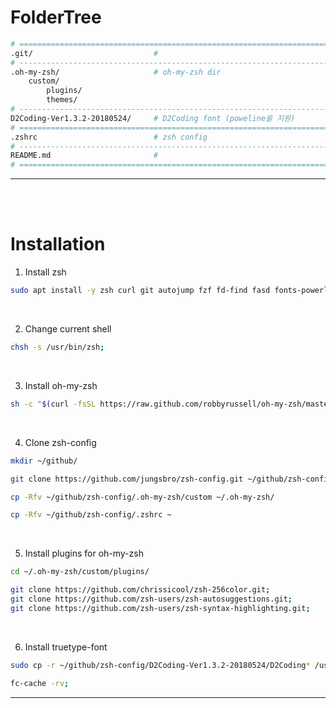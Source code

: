 # **FolderTree**
```bash
# ==============================================================================
.git/                           #
# ------------------------------------------------------------------------------
.oh-my-zsh/                     # oh-my-zsh dir
    custom/
        plugins/
        themes/
# ------------------------------------------------------------------------------
D2Coding-Ver1.3.2-20180524/     # D2Coding font (poweline을 지원)
# ==============================================================================
.zshrc                          # zsh config
# ------------------------------------------------------------------------------
README.md                       #
# ==============================================================================
```
---
<br><br>


# **Installation**
1. Install zsh
```bash
sudo apt install -y zsh curl git autojump fzf fd-find fasd fonts-powerline;
```
<br>

2. Change current shell
```bash
chsh -s /usr/bin/zsh;
```
<br>

3. Install oh-my-zsh
```bash
sh -c "$(curl -fsSL https://raw.github.com/robbyrussell/oh-my-zsh/master/tools/install.sh)";
```
<br>

4. Clone zsh-config
```bash
mkdir ~/github/
```

```bash
git clone https://github.com/jungsbro/zsh-config.git ~/github/zsh-config
```

```bash
cp -Rfv ~/github/zsh-config/.oh-my-zsh/custom ~/.oh-my-zsh/
```

```bash
cp -Rfv ~/github/zsh-config/.zshrc ~
```
<br>

5. Install plugins for oh-my-zsh
```bash
cd ~/.oh-my-zsh/custom/plugins/
```

```bash
git clone https://github.com/chrissicool/zsh-256color.git;
git clone https://github.com/zsh-users/zsh-autosuggestions.git;
git clone https://github.com/zsh-users/zsh-syntax-highlighting.git;
```
<br>

6. Install truetype-font
```bash
sudo cp -r ~/github/zsh-config/D2Coding-Ver1.3.2-20180524/D2Coding* /usr/share/fonts/truetype;
```

```bash
fc-cache -rv;
```

---
<br><br>